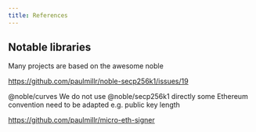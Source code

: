 ```yaml
---
title: References
---
```


## Notable libraries

Many projects are based on the awesome noble 

https://github.com/paulmillr/noble-secp256k1/issues/19

@noble/curves
We do not use @noble/secp256k1 directly some Ethereum convention need to be adapted
e.g. public key length


https://github.com/paulmillr/micro-eth-signer